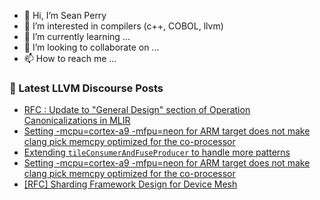 - 👋 Hi, I’m Sean Perry
- 👀 I’m interested in compilers (c++, COBOL, llvm)
- 🌱 I’m currently learning ...
- 💞️ I’m looking to collaborate on ...
- 📫 How to reach me ...

<!---
s66perry/s66perry is a ✨ special ✨ repository because its `README.md` (this file) appears on your GitHub profile.
You can click the Preview link to take a look at your changes.
--->
### 📕 Latest LLVM Discourse Posts

<!-- DISCOURSE-LLVM:START -->
- [RFC : Update to &quot;General Design&quot; section of Operation Canonicalizations in MLIR](https://discourse.llvm.org/t/rfc-update-to-general-design-section-of-operation-canonicalizations-in-mlir/79355#post_3)
- [Setting -mcpu=cortex-a9 -mfpu=neon for ARM target does not make clang pick memcpy optimized for the co-processor](https://discourse.llvm.org/t/setting-mcpu-cortex-a9-mfpu-neon-for-arm-target-does-not-make-clang-pick-memcpy-optimized-for-the-co-processor/79336#post_7)
- [Extending `tileConsumerAndFuseProducer` to handle more patterns](https://discourse.llvm.org/t/extending-tileconsumerandfuseproducer-to-handle-more-patterns/79340#post_4)
- [Setting -mcpu=cortex-a9 -mfpu=neon for ARM target does not make clang pick memcpy optimized for the co-processor](https://discourse.llvm.org/t/setting-mcpu-cortex-a9-mfpu-neon-for-arm-target-does-not-make-clang-pick-memcpy-optimized-for-the-co-processor/79336#post_6)
- [[RFC] Sharding Framework Design for Device Mesh](https://discourse.llvm.org/t/rfc-sharding-framework-design-for-device-mesh/73533?page=6#post_114)
<!-- DISCOURSE-LLVM:END -->
